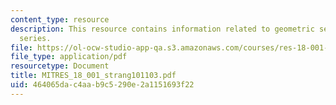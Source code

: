```yaml
---
content_type: resource
description: This resource contains information related to geometric series and positive
  series.
file: https://ol-ocw-studio-app-qa.s3.amazonaws.com/courses/res-18-001-calculus-online-textbook-spring-2005/464065dac4aab9c5290e2a1151693f22_MITRES_18_001_strang101103.pdf
file_type: application/pdf
resourcetype: Document
title: MITRES_18_001_strang101103.pdf
uid: 464065da-c4aa-b9c5-290e-2a1151693f22
---
```

